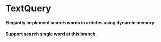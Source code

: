 # TextQuery

####  Elegantly implement search words in articles using dynamic memory.
####  Support search single word at this branch.
